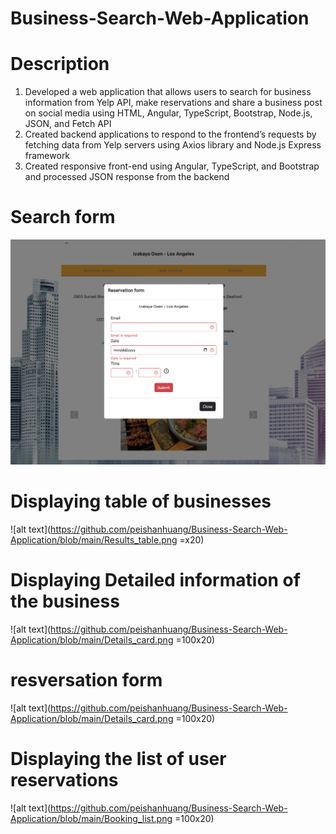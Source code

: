 # Business-Search-Web-Application

# Description
1. Developed a web application that allows users to search for business information from Yelp API, make reservations and
share a business post on social media using HTML, Angular, TypeScript, Bootstrap, Node.js, JSON, and Fetch API
2. Created backend applications to respond to the frontend’s requests by fetching data from Yelp servers using Axios
library and Node.js Express framework
3. Created responsive front-end using Angular, TypeScript, and Bootstrap and processed JSON response from the backend

# Search form
![alt text](https://github.com/peishanhuang/Business-Search-Web-Application/blob/main/Reservation_form.png)

# Displaying table of businesses
![alt text](https://github.com/peishanhuang/Business-Search-Web-Application/blob/main/Results_table.png =x20)

# Displaying Detailed information of the business
![alt text](https://github.com/peishanhuang/Business-Search-Web-Application/blob/main/Details_card.png =100x20)

# resversation form
![alt text](https://github.com/peishanhuang/Business-Search-Web-Application/blob/main/Details_card.png =100x20)

# Displaying the list of user reservations
![alt text](https://github.com/peishanhuang/Business-Search-Web-Application/blob/main/Booking_list.png =100x20)
